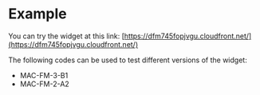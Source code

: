 # Example

You can try the widget at this link: [https://dfm745fopjvgu.cloudfront.net/](https://dfm745fopjvgu.cloudfront.net/)

The following codes can be used to test different versions of the widget:

* MAC-FM-3-B1
* MAC-FM-2-A2
